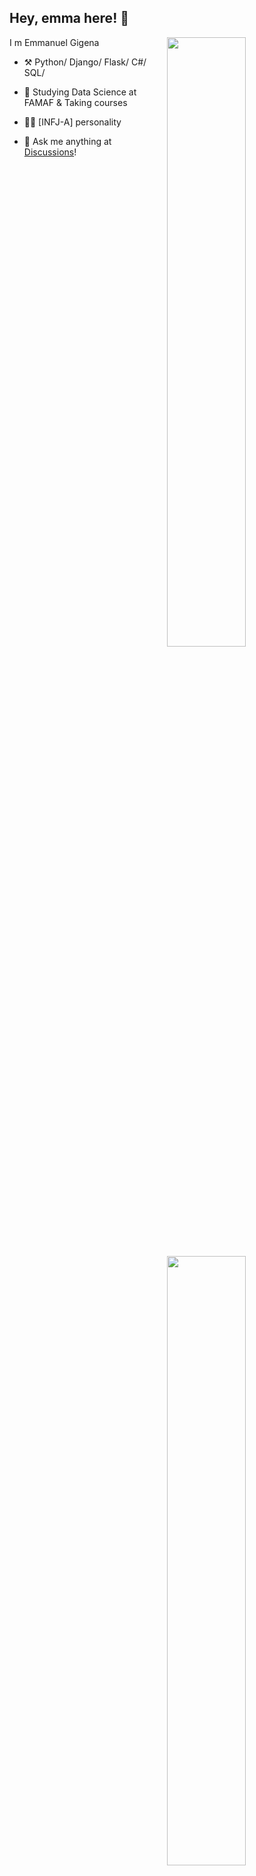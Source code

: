 ## Hey, emma here! :wave:

[<img align="right" width="50%" src="https://github-readme-stats-ouuan.vercel.app/api?username=ouuan&theme=dark&show_icons=true">](https://metrics.lecoq.io/ouuan#gh-dark-mode-only)
[<img align="right" width="50%" src="https://github-readme-stats-ouuan.vercel.app/api?username=ouuan&show_icons=true">](https://metrics.lecoq.io/ouuan#gh-light-mode-only)

I m Emmanuel Gigena

-   :hammer_and_pick: Python/ Django/  Flask/ C#/ SQL/ 
   
-   :seedling: Studying Data Science at FAMAF  & Taking courses 
-   :man_scientist: [INFJ-A] personality
-   :thought_balloon: Ask me anything at [Discussions](https://github.com/gigena94/gigena94/discussions/new)!

  














